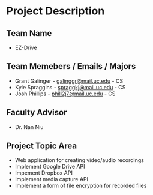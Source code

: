 # Project Description

## Team Name 
* EZ-Drive

## Team Memebers / Emails / Majors
* Grant Galinger - galinggr@mail.uc.edu - CS
* Kyle Spraggins - spraggkj@mail.uc.edu - CS
* Josh Phillips - phill2j7@mail.uc.edu - CS

## Faculty Advisor
* Dr. Nan Niu

## Project Topic Area
* Web application for creating video/audio recordings
* Implement Google Drive API 
* Impement Dropbox API
* Implement media capture API
* Implement a form of file encryption for recorded files
